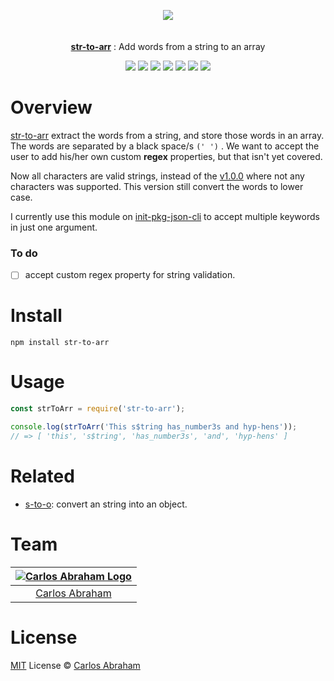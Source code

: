 <p align="center" id="top">
	<a href="https://www.npmjs.com/package/str-to-arr"><img src="https://cdn.abraham.gq/projects/str-to-arr/logo.svg"></a>
	<br>
	<br>
	<br>
	<a href="https://www.npmjs.com/package/str-to-arr"><b>str-to-arr</b></a>
	: Add words from a string to an array
</p>

<p align="center">
	<!-- Travis CI -->
	<a href="https://travis-ci.org/abranhe/str-to-arr"><img src="https://img.shields.io/travis/abranhe/str-to-arr.svg?logo=travis" /></a>
	<!-- LICENSE -->
	<a href="https://github.com/abranhe/str-to-arr/blob/master/LICENSE"><img src="https://img.shields.io/github/license/abranhe/str-to-arr.svg" /></a>
	<!-- NPM Version -->
	<a href="https://www.npmjs.com/package/str-to-arr"><img src="https://img.shields.io/npm/v/str-to-arr.svg" /></a>
	<!-- @abranhe -->
	<a href="https://github.com/abranhe"><img src="https://abranhe.com/badge.svg"></a>
	<!-- Cash me -->
	<a href="https://cash.me/$abranhe"><img src="https://cdn.abraham.gq/badges/cash-me.svg"></a>
	<!-- Patreon -->
	<a href="https://www.patreon.com/abranhe"><img src="https://cdn.abraham.gq/badges/patreon.svg" /></a>
	<!-- Paypal -->
	<a href="https://paypal.me/abranhe/10"><img src="https://cdn.abraham.gq/badges/paypal.svg" /></a>
</p>

# Overview

[str-to-arr](https://www.npmjs.com/package/str-to-arr) extract the words from a string, and store those words in an array. The words are separated by a black space/s `(' ')` .
We want to accept the user to add his/her own custom **regex** properties, but that isn't yet covered.

Now all characters are valid strings, instead of the [v1.0.0](https://github.com/abranhe/str-to-arr/tree/1cb0126df8e28e534b7d456abfaeff87f3c8b621#readme) where not any characters was supported. This version still convert the words to lower case.

I currently use this module on [init-pkg-json-cli](https://github.com/abranhe/init-pkg-json-cli) to accept multiple keywords in just one argument.

### To do

- [ ] accept custom regex property for string validation.

# Install

```
npm install str-to-arr
```

# Usage

```js
const strToArr = require('str-to-arr');

console.log(strToArr('This s$tring has_number3s and hyp-hens'));
// => [ 'this', 's$tring', 'has_number3s', 'and', 'hyp-hens' ]
```

# Related

- [s-to-o](https://github.com/abranhe/s-to-o): convert an string into an object.

# Team

|[![Carlos Abraham Logo](https://avatars3.githubusercontent.com/u/21347264?s=50&v=4)](https://19cah.com)|
| :-: |
| [Carlos Abraham](https://github.com/abranhe) |

# License

[MIT](https://github.com/abranhe/str-to-arr/blob/master/LICENSE) License © [Carlos Abraham](https://github.com/abranhe/)
